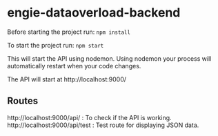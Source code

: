 
# engie-dataoverload-backend
Before starting the project run: 
``` npm install ```

To start the project run:
```npm start```

This will start the API using nodemon. Using nodemon your process will automatically restart when your code changes.

The API will start at http://localhost:9000/

## Routes
http://localhost:9000/api/ : To check if the API is working.
http://localhost:9000/api/test : Test route for displaying JSON data.

